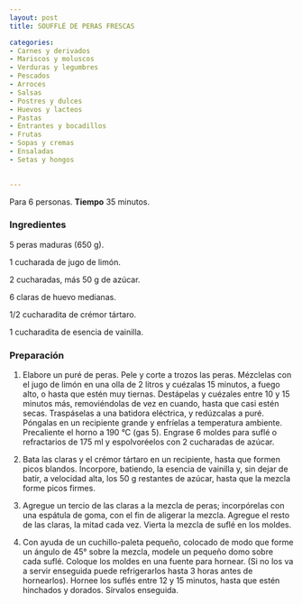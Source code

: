 ```yaml
---
layout: post
title: SOUFFLÉ DE PERAS FRESCAS

categories:
- Carnes y derivados
- Mariscos y moluscos
- Verduras y legumbres
- Pescados
- Arroces
- Salsas
- Postres y dulces
- Huevos y lacteos
- Pastas
- Entrantes y bocadillos
- Frutas
- Sopas y cremas
- Ensaladas
- Setas y hongos
 

---
```


Para 6 personas.
<b>Tiempo</b> 35 minutos.

<h3>Ingredientes</h3>

5 peras maduras (650 g).

1 cucharada de jugo de limón.

2 cucharadas, más 50 g de azúcar.

6 claras de huevo medianas.

1/2 cucharadita de crémor tártaro.

1 cucharadita de esencia de vainilla.

<h3>Preparación</h3>

1. Elabore un puré de peras. Pele y corte a trozos las peras. Mézclelas con el jugo de limón en una olla de 2 litros y cuézalas 15 minutos, a fuego alto, o hasta que estén muy tiernas. Destápelas y cuézales entre 10 y 15 minutos más, removiéndolas de vez en cuando, hasta que casi estén secas. Traspáselas a una batidora eléctrica, y redúzcalas a puré. Póngalas en un recipiente grande y enfríelas a temperatura ambiente. Precaliente el horno a 190 &deg;C (gas 5). Engrase 6 moldes para suflé o refractarios de 175 ml y espolvoréelos con 2 cucharadas de azúcar.

2. Bata las claras y el crémor tártaro en un recipiente, hasta que formen picos blandos. Incorpore, batiendo, la esencia de vainilla y, sin dejar de batir, a velocidad alta, los 50 g restantes de azúcar, hasta que la mezcla forme picos firmes.

3. Agregue un tercio de las claras a la mezcla de peras; incorpórelas con una espátula de goma, con el fin de aligerar la mezcla. Agregue el resto de las claras, la mitad cada vez. Vierta la mezcla de suflé en los moldes.

4. Con ayuda de un cuchillo-paleta pequeño, colocado de modo que forme un ángulo de 45&deg; sobre la mezcla, modele un pequeño domo sobre cada suflé. Coloque los moldes en una fuente para hornear. (Si no los va a servir enseguida puede refrigerarlos hasta 3 horas antes de hornearlos). Hornee los suflés entre 12 y 15 minutos, hasta que estén hinchados y dorados. Sírvalos enseguida.

